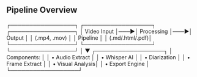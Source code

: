 

## Pipeline Overview
┌─────────────────┐    ┌──────────────────┐    ┌─────────────────┐
│   Video Input   │───▶│   Processing     │───▶│    Output       │
│   (.mp4, .mov)  │    │   Pipeline       │    │  (.md/.html/.pdf)│
└─────────────────┘    └──────────────────┘    └─────────────────┘
                              │
                              ▼
                    ┌──────────────────┐
                    │  Components:     │
                    │  • Audio Extract │
                    │  • Whisper AI    │
                    │  • Diarization   │
                    │  • Frame Extract │
                    │  • Visual Analysis│
                    │  • Export Engine │
                    └──────────────────┘